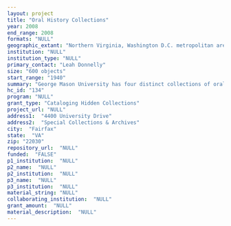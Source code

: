 ```yaml
--- 
layout: project 
title: "Oral History Collections"
year: 2008
end_range: 2008
formats: "NULL"
geographic_extant: "Northern Virginia, Washington D.C. metropolitan area, east coast United States."
institution: "NULL"
institution_type: "NULL"
primary_contact: "Leah Donnelly"
size: "600 objects"
start_range: "1940"
summary: "George Mason University has four distinct collections of oral histories related to the University and the Northern Virginia area: The Northern Virginia Oral History Project is a collection that contains interviews with individuals from the area and focuses on the dramatic shift that has occurred here since World War II. The interviews cover such topics as agriculture, development, health, education, transportation and religion. The late Professor Roy Rosenzweig, who is best known for his work in social history and as the founder of the Center for History and New Media, supervised the final phase of this project. The George Mason University Oral History Program records and preserves oral histories with individuals who have been members of the GMU community for a substantial amount of time and who have made an important impact on the history of GMU. Through these interviews we acquire information on the University's physical, social and academic development. The Planned Community Archives Oral History Project showcases the recollections of individuals connected with the residential and commercial development of the Washington D.C. area. The highlights of this collection are the interviews with major figures involved in the award-winning planned community of Reston, Virginia. The Northern Virginia Leadership Project is a collection of interviews with prominent figures from the Northern Virginia area, all of whom are affiliated with the University."
hc_id: "134"
program: "NULL"
grant_type: "Cataloging Hidden Collections"
project_url: "NULL"
address1:  "4400 University Drive"
address2:  "Special Collections & Archives"
city:  "Fairfax"
state:  "VA"
zip: "22030"
repository_url:  "NULL"
funded:  "FALSE"
p1_institution:  "NULL"
p2_name:  "NULL"
p2_institution:  "NULL"
p3_name:  "NULL"
p3_institution:  "NULL"
material_string: "NULL"
collaborating_institution:  "NULL"
grant_amount:  "NULL"
material_description:  "NULL"
---
```


